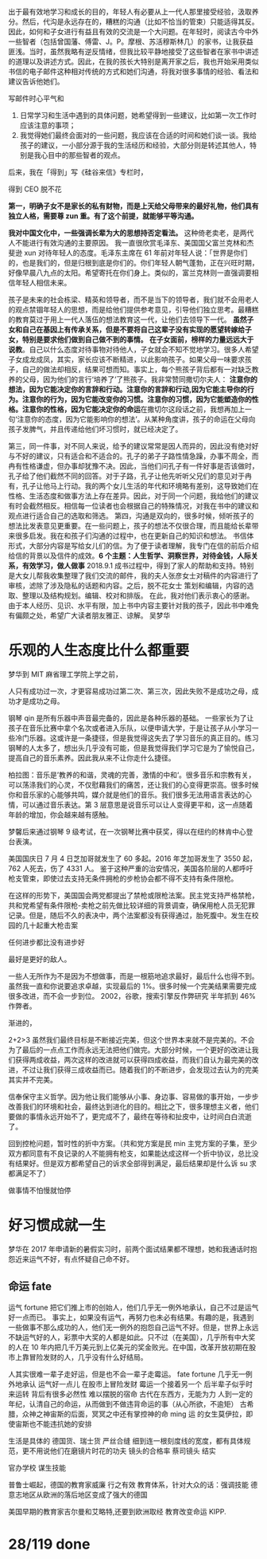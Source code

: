 出于最有效地学习和成长的目的，年轻人有必要从上一代人那里接受经验，汲取养分。然后，代沟是永远存在的，糟糕的沟通（比如不恰当的管束）只能适得其反。因此，如何和子女进行有益且有效的交流是一个大问题。在年轻时，阅读古今中外一些智者（包括曾国藩、傅雷、J。P。摩根、苏活穆斯林几）的家书，让我获益匪浅。当时，虽然我略有逆反情绪，但我比较平静地接受了这些智者在家书中讲述的道理以及讲述方式。因此，在我的孩长大特别是离开家之后，我也开始采用类似书信的电子邮件这种相对传统的方式和她们沟通，将我对很多事情的经验、看法和建议告诉他她们。

写邮件时心平气和

1. 日常学习和生活中遇到的具体问题，她希望得到一些建议，比如第一次工作时应该注意的事项；
2. 我觉得她们最终会面对的一些问题，我应该在合适的时间和她们谈一谈。我给孩子的建议，一小部分源于我的生活经历和经验，大部分则是转述其他人，特别是我心目中的那些智者的观点。

后来，我在「得到」写《硅谷来信》专栏时，

得到 CEO 脱不花

**第一，明确子女不是家长的私有财物，而是上天给父母带来的最好礼物，他们具有独立人格，需要尊 zun 重。有了这个前提，就能够平等沟通。**

**我对中国文化中，一些强调长辈为大的思想持否定看法。**
这种倚老卖老，是两代人不能进行有效沟通的主要原因。
我一直很欣赏毛泽东、美国国父富兰克林和杰斐逊 xun 对待年轻人的态度。毛泽东主席在 61 年前对年轻人说：「世界是你们的，也是我们的，但是归根到底是你们的。你们年轻人朝气蓬勃，正在兴旺时期，好像早晨八九点的太阳。希望寄托在你们身上。类似的，富兰克林则一直强调要相信年轻人相信未来。

孩子是未来的社会栋梁、精英和领导者，而不是当下的领导者，我们就不会用老人的观点禁锢年轻人的思想，而是给他们提供参考意见，引导他们独立思考。最糟糕的教育莫过于用上一代人落伍的想法教育这一代，让他们去领导下一代。
**虽然子女和自己在基因上有传承关系，但是不要将自己这辈子没有实现的愿望转嫁给子女，特别是要求他们做到自己做不到的事情。**
**在子女面前，榜样的力量远远大于说教**。自己以什么态度对待事物对待他人，子女就会不知不觉地学习。很多人希望子女成龙成凤，其实，家长应该不断精进，以此影响孩子。如果父母一味要求孩子，自己的做法却相反，结果可想而知。事实上，每个熊孩子背后都有一对缺乏教养的父母，因为他们的言行‘培养了’了熊孩子。我非常赞同撒切尔夫人：
**注意你的想法，因为它能决定你的言辞和行动。注意你的言辞和行动,因为它能主导你的行为。注意你的行为，因为它能改变你的习惯。注意你的习惯，因为它能塑造你的性格。注意你的性格，因为它能决定你的命运**在撒切尔这段话之前，我想再加上一句‘注意你的态度，因为它能影响你的想法’。从某种角度讲，孩子的命运在父母向孩子发脾气，并且传递给他们坏习惯时，就已经决定了。

第三，同一件事，对不同人来说，给予的建议常常是因人而异的，因此没有绝对好与不好的建议，只有适合和不适合的。孔子的弟子子路性情急躁，办事不周全，而冉有性格谦虚，但办事却犹豫不决。因此，当他们问孔子有一件好事是否该做时，孔子给了他们截然不同的回答。对于子路，孔子让他先听听父兄们的意见对于冉有，孔子让他马上行动。我的两个女儿生活的年代和环境略有差别，这导致她们在性格、生活态度和做事方法上存在差异。因此，对于同一个问题，我给他们的建议有时会截然相反。相信每一位读者也会根据自己的特殊情况，对我在书中的建议和观点进行适合自己的选取和筛选。
第四，沟通是双向的，很多时候，倾听孩子的想法比发表意见更重要。在一些问题上，孩子的想法不仅很合理，而且能给长辈带来很多启发。我在和孩子们沟通的过程中，也在更新自己的知识和想法。
书信体形式，大部分内容是写给女儿们的信。为了便于读者理解，我专门在信的前后介绍给信的背景以及信件的成效。**6 个主题：人生哲学、洞察世界，对待金钱，人际关系，有效学习，做人做事**
2018.9.1
成书过程中，得到了家人的帮助和支持。特别是大女儿帮我收集整理了我们交流的邮件，我的夫人张彦女士对稿件的内容进行了审核，滤除了涉及隐私的话题和内容。之后，脱不花女士 策划和编辑，内容的选取、整理以及结构规划。编辑、校对和排版。
在此，我对他们表示衷心的感谢。
由于本人经历、见识、水平有限，加上书中内容主要针对我的孩子，因此书中难免有偏颇之处，希望广大读者朋友雅正、谅解。
吴梦华

# 乐观的人生态度比什么都重要

梦华到 MIT 麻省理工学院上学之前，

人只有成功过一次，才更容易成功过第二次、第三次，因此失败不是成功之母，成功才是成功之母。

钢琴 qin 是所有乐器中声音最完备的，因此是各种乐器的基础。
一些家长为了让孩子在音乐比赛中拿个名次或者进入乐队，以便申请大学，于是让孩子从小学习一些冷门乐器。这或许是一条捷径，但是我觉得这失去了学习音乐的真正目的。练习钢琴的人太多了，想出头几乎没有可能，但是我觉得我们学习它是为了愉悦自己，提高自己的音乐素养。因此我从来不让你走什么捷径。

柏拉图：音乐是’教养的和谐，灵魂的完善，激情的中和‘。很多音乐和宗教有关，可以荡涤我们的心灵，不仅慰藉我们的痛苦，还让我们的心变得更崇高。很多时候你和音乐家的心能够共鸣，媒介就是他们的音乐。我们很多无法用语言表达的心情，可以通过音乐表达。第 3 层意思是说音乐可以让人变得更平和，这一点随着年龄的增加，你会越来越有感触。

梦馨后来通过钢琴 9 级考试，在一次钢琴比赛中获奖，得以在纽约的林肯中心登台表演。

美国国庆日 7 月 4 日芝加哥就发生了 60 多起。2016 年芝加哥发生了 3550 起，762 人死去，伤了 4331 人。
鉴于这种严重的治安情况，美国各阶层的人都呼吁枪支管束，即使过去支持无条件拥枪的步枪协会都不得不支持有条件限枪。

在这样的形势下，美国国会两党都提出了禁枪或限枪法案。民主党支持严格禁枪，共和党希望有条件限枪-卖枪之前先做比较详细的背景调查，确保用枪人员无犯罪记录。但是，随后不久的表决中，两个法案都没有获得通过，胎死腹中。发生在校园的几十起重大枪击案

任何进步都比没有进步好

最好是更好的敌人。

一些人无所作为不是因为不想做事，而是一根筋地追求最好，最后什么也得不到。虽然我一直和你说要追求卓越，实现最后的 1%。很多时候一个完美结果需要完成很多改进，而不会一步到位。
2002，谷歌，搜索引擎反作弊研究 半年抓到 46%作弊者。

渐进的，

2+2>3
虽然我们最终目标是不断接近完美，但这个世界本来就不是完美的。不会为了最后的一点点工作而永远无法把他们做完。大部分时候，一个更好的改进让我们获得两成收益，两次这样的改进就可以获得四成收益，而我们自认为最完美的改进，不过让我们获得三成收益而已。随着我们的不断进步，会发现过去认为的完美其实并不完美。

信奉保守主义哲学。因为他让我们能够从小事、身边事、容易做的事开始，一步步改善我们的环境和社会，最终达到进化的目的。相比之下，很多理想主义者，他们要做的事情永远开始不了，更完成不了，最终在等待和扯皮中，让时间白白流逝了。

回到控枪问题，暂时性的折中方案。（共和党方案是民 min 主党方案的子集，至少双方都同意有不良记录的人不能拥有枪支，如果能达成这样一个折中协议，总比没有结果好。但是双方都希望自己的诉求全部得到满足，最后结果却是什么诉 su 求都满足不了）

做事情不怕慢就怕停

# 好习惯成就一生

梦华在 2017 年申请新的暑假实习时，前两个面试结果都不理想，她和我通话时抱怨近来运气不好，有点怀疑自己命不好。

## 命运 fate

运气 fortune 把它们推上市的创始人，他们几乎无一例外地承认，自己不过是运气好一点而已。
事实上，如果没有运气，再努力也未必有结果。有趣的是，我遇到一些做事不那么成功的人，他们无一例外的抱怨自己运气不好。但是，世界上永远不缺运气好的人，彩票中大奖的人都是如此。只不过（在美国），几乎所有中大奖的人在 10 年内把几千万美元到上亿美元的奖金败光。在中国，改革开放初期在股市上靠冒险发财的人，几乎没有什么好结局。

人其实很难一辈子走好运，但是也不会一辈子走霉运。 fate fortune 几乎无一例外地承认 运气好一点儿 在股市上冒险发财 霉运一个接着另一个 后半辈子似乎时来运转 背后有很多必然性 难以摆脱的宿命 古代在东西方，无能为力 人到一定的年纪，认清自己的命运，从而做到不做违背命运的事（从心所欲，不逾矩） 古希腊，众神之神宙斯的后面，冥冥之中还有掌控神的命 ming 运 的女生莫伊拉，即使宙斯也不能违抗她的安排

生活是具体的 德国货、瑞士货 严丝合缝 细到连一根刻度线的宽度，都有具体规范，更不用说他们在磨镜片时花的功夫 镜头的合格率 蔡司镜头 结实

官办学校 谋生技能

普鲁士崛起，德国的教育家威廉 行之有效 教育体系，针对大众的话：强调技能 德意志地区从欧洲的落后地区变成了强大的德国

美国早期的教育家吉尔曼和艾略特,还要到欧洲取经
教育改变命运
KIPP.

# 28/119 done
